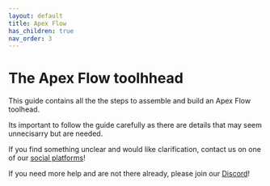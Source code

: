 ```yaml
---
layout: default
title: Apex Flow
has_children: true
nav_order: 3
---
```


# The Apex Flow toolhhead

This guide contains all the the steps to assemble and build an Apex Flow toolhead.

Its important to follow the guide carefully as there are details that may seem unnecisarry but are needed. 

If you find something unclear and would like clarification, contact us on one of our [social platforms](./ApexInvent-Documentation/social.md)!

If you need more help and are not there already, please join our [Discord](https://discord.gg/vhEEsyMe3b)!
